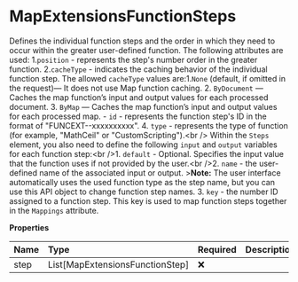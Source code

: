 # MapExtensionsFunctionSteps

Defines the individual function steps and the order in which they need to occur within the greater user-defined function. The following attributes are used: 1.`position` - represents the step's number order in the greater function. 2.`cacheType` - indicates the caching behavior of the individual function step. The allowed `cacheType` values are:1.`None` \(default, if omitted in the request\)— It does not use Map function caching. 2. `ByDocument` — Caches the map function’s input and output values for each processed document. 3. `ByMap` — Caches the map function’s input and output values for each processed map. - `id` - represents the function step's ID in the format of "FUNCEXT--xxxxxxxxxx". 4. `type` - represents the type of function \(for example, "MathCeil" or "CustomScripting"\).\<br /\> Within the `Steps` element, you also need to define the following `input` and `output` variables for each function step:\<br /\>1. `default` - Optional. Specifies the input value that the function uses if not provided by the user.\<br /\>2. `name` - the user-defined name of the associated input or output. \>**Note:** The user interface automatically uses the used function type as the step name, but you can use this API object to change function step names. 3. `key` - the number ID assigned to a function step. This key is used to map function steps together in the `Mappings` attribute.

**Properties**

| Name | Type                            | Required | Description |
| :--- | :------------------------------ | :------- | :---------- |
| step | List[MapExtensionsFunctionStep] | ❌       |             |

